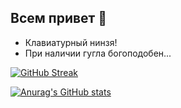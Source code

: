 ## Всем привет 👋
- Клавиатурный нинзя!
- При наличии гугла богоподобен...


[![GitHub Streak](https://github-readme-streak-stats.herokuapp.com/?user=h4rd1)](https://git.io/streak-stats)


[![Anurag's GitHub stats](https://github-readme-stats.vercel.app/api?username=h4rd1)](https://github.com/h4rd1/github-readme-stats)


<!--
**h4rd1/h4rd1** is a ✨ _special_ ✨ repository because its `README.md` (this file) appears on your GitHub profile.

Here are some ideas to get you started:

- 🔭 I’m currently working on ...
- 🌱 I’m currently learning ...
- 👯 I’m looking to collaborate on ...
- 🤔 I’m looking for help with ...
- 💬 Ask me about ...
- 📫 How to reach me: ...
- 😄 Pronouns: ...
- ⚡ Fun fact: ...
-->
